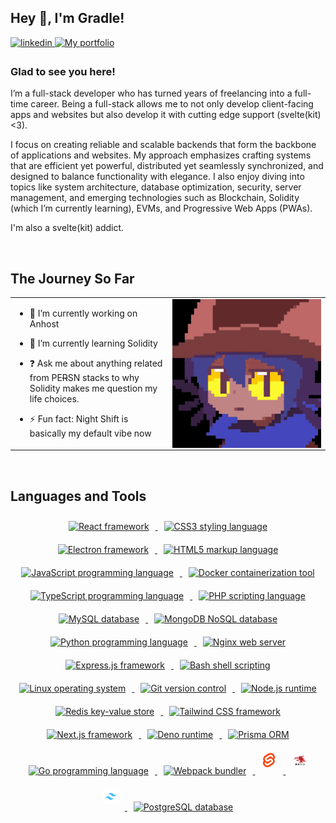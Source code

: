 ## Hey 👋, I'm Gradle!  
  

<a href="https://linkedin.com/in/lycia-dufour" target="_blank">
  <img src="https://img.shields.io/badge/linkedin-%231E77B5.svg?&style=for-the-badge&logo=linkedin&logoColor=white" alt="linkedin" style="margin-bottom: 5px;" />
</a>  
<a href="https://lycia.anhost.fr/" target="_blank">
  <img src="https://img.shields.io/badge/my%20portfolio-%236d28d9.svg?style=for-the-badge&logo=semaphoreci&logoColor=white" alt="My portfolio" style="margin-bottom: 5px;" />
</a>  
  



### Glad to see you here!  
I’m a full-stack developer who has turned years of freelancing into a full-time career. Being a full-stack allows me to not only develop client-facing apps and websites but also develop it with cutting edge support (svelte(kit) <3).

I focus on creating reliable and scalable backends that form the backbone of applications and websites. My approach emphasizes crafting systems that are efficient yet powerful, distributed yet seamlessly synchronized, and designed to balance functionality with elegance. I also enjoy diving into topics like system architecture, database optimization, security, server management, and emerging technologies such as Blockchain, Solidity (which I’m currently learning), EVMs, and Progressive Web Apps (PWAs).

I'm also a svelte(kit) addict.  
  

<br/>  


## The Journey So Far
<table><tr><td valign="top" width="50%">

- 🔭 I’m currently working on Anhost  
  

- 🌱 I’m currently learning Solidity  
  

- ❓ Ask me about anything related from PE~~R~~SN stacks to why Solidity makes me question my life choices.  
  

- ⚡ Fun fact: Night Shift is basically my default vibe now  


</td><td valign="top" width="50%">

<div align="center">
<img src="https://raw.githubusercontent.com/Gradleless/Gradleless/refs/heads/main/static/niko-oneshot.gif" align="center" style="width: 100%" />
</div>  


</td></tr></table>  

<br/>  


## Languages and Tools  
<div align="center">  
<a href="https://reactjs.org/" target="_blank">
  <img style="margin: 10px" src="https://profilinator.rishav.dev/skills-assets/react-original-wordmark.svg" alt="React framework" height="25" />
</a>
<a href="https://www.w3schools.com/css/" target="_blank">
  <img style="margin: 10px" src="https://profilinator.rishav.dev/skills-assets/css3-original-wordmark.svg" alt="CSS3 styling language" height="25" />
</a>
<a href="https://www.electronjs.org/" target="_blank">
  <img style="margin: 10px" src="https://profilinator.rishav.dev/skills-assets/electron-original.svg" alt="Electron framework" height="25" />
</a>
<a href="https://en.wikipedia.org/wiki/HTML5" target="_blank">
  <img style="margin: 10px" src="https://profilinator.rishav.dev/skills-assets/html5-original-wordmark.svg" alt="HTML5 markup language" height="25" />
</a>
<a href="https://www.javascript.com/" target="_blank">
  <img style="margin: 10px" src="https://profilinator.rishav.dev/skills-assets/javascript-original.svg" alt="JavaScript programming language" height="25" />
</a>
<a href="https://www.docker.com/" target="_blank">
  <img style="margin: 10px" src="https://profilinator.rishav.dev/skills-assets/docker-original-wordmark.svg" alt="Docker containerization tool" height="25" />
</a>
<a href="https://www.typescriptlang.org/" target="_blank">
  <img style="margin: 10px" src="https://profilinator.rishav.dev/skills-assets/typescript-original.svg" alt="TypeScript programming language" height="25" />
</a>
<a href="https://www.php.net/" target="_blank">
  <img style="margin: 10px" src="https://profilinator.rishav.dev/skills-assets/php-original.svg" alt="PHP scripting language" height="25" />
</a>
<a href="https://www.mysql.com/" target="_blank">
  <img style="margin: 10px" src="https://profilinator.rishav.dev/skills-assets/mysql-original-wordmark.svg" alt="MySQL database" height="25" />
</a>
<a href="https://www.mongodb.com/" target="_blank">
  <img style="margin: 10px" src="https://profilinator.rishav.dev/skills-assets/mongodb-original-wordmark.svg" alt="MongoDB NoSQL database" height="25" />
</a>
<a href="https://www.python.org/" target="_blank">
  <img style="margin: 10px" src="https://profilinator.rishav.dev/skills-assets/python-original.svg" alt="Python programming language" height="25" />
</a>
<a href="https://www.nginx.com/" target="_blank">
  <img style="margin: 10px" src="https://profilinator.rishav.dev/skills-assets/nginx-original.svg" alt="Nginx web server" height="25" />
</a>
<a href="https://expressjs.com/" target="_blank">
  <img style="margin: 10px" src="https://profilinator.rishav.dev/skills-assets/express-original-wordmark.svg" alt="Express.js framework" height="25" />
</a>
<a href="https://www.gnu.org/software/bash/" target="_blank">
  <img style="margin: 10px" src="https://profilinator.rishav.dev/skills-assets/gnu_bash-icon.svg" alt="Bash shell scripting" height="25" />
</a>
<a href="https://www.linux.org/" target="_blank">
  <img style="margin: 10px" src="https://profilinator.rishav.dev/skills-assets/linux-original.svg" alt="Linux operating system" height="25" />
</a>
<a href="https://github.com/" target="_blank">
  <img style="margin: 10px" src="https://profilinator.rishav.dev/skills-assets/git-scm-icon.svg" alt="Git version control" height="25" />
</a>
<a href="https://nodejs.org/" target="_blank">
  <img style="margin: 10px" src="https://profilinator.rishav.dev/skills-assets/nodejs-original-wordmark.svg" alt="Node.js runtime" height="25" />
</a>
<a href="https://redis.io/" target="_blank">
  <img style="margin: 10px" src="https://profilinator.rishav.dev/skills-assets/redis-original-wordmark.svg" alt="Redis key-value store" height="25" />
</a>
<a href="https://www.tailwindcss.com/" target="_blank">
  <img style="margin: 10px" src="https://profilinator.rishav.dev/skills-assets/tailwindcss.svg" alt="Tailwind CSS framework" height="25" />
</a>
<a href="https://nextjs.org/" target="_blank">
  <img style="margin: 10px" src="https://profilinator.rishav.dev/skills-assets/nextjs.png" alt="Next.js framework" height="25" />
</a>
<a href="https://deno.land/" target="_blank">
  <img style="margin: 10px" src="https://profilinator.rishav.dev/skills-assets/deno.svg" alt="Deno runtime" height="25" />
</a>
<a href="https://www.prisma.io/" target="_blank">
  <img style="margin: 10px" src="https://profilinator.rishav.dev/skills-assets/prisma.png" alt="Prisma ORM" height="25" />
</a>
<a href="https://go.dev/" target="_blank">
  <img style="margin: 10px" src="https://profilinator.rishav.dev/skills-assets/go-original.svg" alt="Go programming language" height="25" />
</a>
<a href="https://webpack.js.org/" target="_blank">
  <img style="margin: 10px" src="https://profilinator.rishav.dev/skills-assets/webpack-original.svg" alt="Webpack bundler" height="25" />
</a>
<a href="https://svelte.dev/" target="_blank">
  <img style="margin: 10px" src="https://github.com/Gradleless/portfolio-v2/blob/main/static/techIcons/svelte.webp" alt="Svelte framework" height="25" />
</a>
<a href="https://wails.io/" target="_blank">
  <img style="margin: 10px" src="https://github.com/Gradleless/portfolio-v2/blob/main/static/techIcons/wails.webp" alt="Wails framework" height="25" />
</a>
<a href="https://tailwindcss.com/" target="_blank">
  <img style="margin: 10px" src="https://github.com/Gradleless/portfolio-v2/blob/main/static/techIcons/tailwindcss.webp" alt="Tailwind CSS framework" height="25" />
</a>
<a href="https://www.postgresql.org/" target="_blank">
  <img style="margin: 10px" src="https://profilinator.rishav.dev/skills-assets/postgresql-original-wordmark.svg" alt="PostgreSQL database" height="25" />
</a> 
</div>  

<br/>  

  

<br/>  

  

<br/>  


<br />

